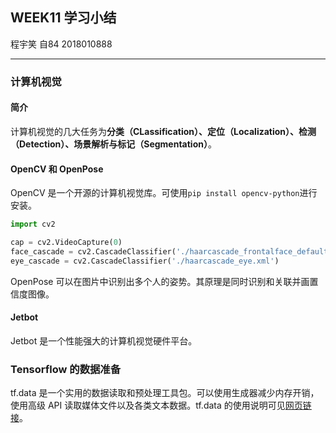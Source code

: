 ## WEEK11 学习小结
程宇笑 自84 2018010888

---

### 计算机视觉

#### 简介

计算机视觉的几大任务为**分类（CLassification）、定位（Localization）、检测（Detection）、场景解析与标记（Segmentation）**。

#### OpenCV 和 OpenPose

OpenCV 是一个开源的计算机视觉库。可使用```pip install opencv-python```进行安装。

```python
import cv2

cap = cv2.VideoCapture(0)
face_cascade = cv2.CascadeClassifier('./haarcascade_frontalface_default.xml')
eye_cascade = cv2.CascadeClassifier('./haarcascade_eye.xml')

```

OpenPose 可以在图片中识别出多个人的姿势。其原理是同时识别和关联并画置信度图像。

#### Jetbot

Jetbot 是一个性能强大的计算机视觉硬件平台。

### Tensorflow 的数据准备

tf.data 是一个实用的数据读取和预处理工具包。可以使用生成器减少内存开销，使用高级 API 读取媒体文件以及各类文本数据。tf.data 的使用说明可见[网页链接](https://tensorflow.google.cn/guide/data)。